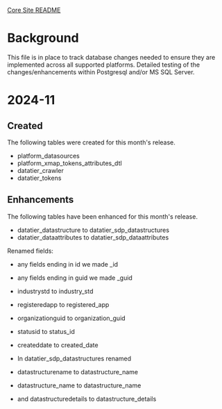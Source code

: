 [Core Site README](README.md)

# Background
This file is in place to track database changes needed
to ensure they are implemented across all supported platforms.
Detailed testing of the changes/enhancements within Postgresql 
and/or MS SQL Server.

# 2024-11

## Created 
The following tables were created for this month's release.

- platform_datasources
- platform_xmap_tokens_attributes_dtl
- datatier_crawler
- datatier_tokens

## Enhancements
The following tables have been enhanced for this month's release.

- datatier_datastructure to datatier_sdp_datastructures
- datatier_dataattributes to datatier_sdp_dataattributes

Renamed fields:
- any fields ending in id we made _id
- any fields ending in guid we made _guid
- industrystd to industry_std
- registeredapp to registered_app
- organizationguid to organization_guid
- statusid to status_id
- createddate to created_date

- In datatier_sdp_datastructures renamed 
- datastructurename to datastructure_name
- datastructure_name to datastructure_name
- and datastructuredetails to datastructure_details
